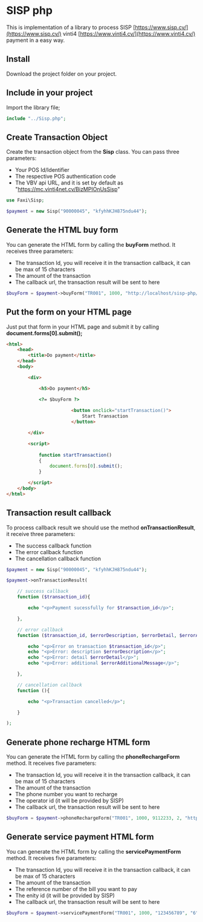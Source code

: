 # SISP php
This is implementation of a library to process
SISP [https://www.sisp.cv/](https://www.sisp.cv/)
vinti4 [https://www.vinti4.cv/](https://www.vinti4.cv/) payment in a easy way.

## Install
Download the project folder on your project.

## Include in your project
Import the library file;

```php
include "../Sisp.php";
```

## Create Transaction Object
Create the transaction object from the **Sisp** class.
You can pass three parameters:
- Your POS Id/Identifier
- The respective POS authentication code
- The VBV api URL, and it is set by default as "https://mc.vinti4net.cv/BizMPIOnUsSisp" 

```php
use Faxi\Sisp;

$payment = new Sisp("90000045", "kfyhhKJH875ndu44");
```

## Generate the HTML buy form
You can generate the HTML form
by calling the **buyForm** method.
It receives three parameters:
- The transaction Id, you will receive it in the transaction callback, it can be max of 15 characters
- The amount of the transaction
- The callback url, the transaction result will be sent to here

```php
$buyForm = $payment->buyForm("TR001", 1000, "http://localhost/sisp-php/src/Faxi/samples/callback-buy.php");
```

## Put the form on your HTML page
Just put that form in your HTML page
and submit it by calling **document.forms[0].submit();**

```html
<html>
	<head>
		<title>Do payment</title>
	</head>
	<body>

		<div>

			<h5>Do payment</h5>

			<?= $buyForm ?>
            
                        <button onclick="startTransaction()">
                            Start Transaction
                        </button>

		</div>

		<script>
			
			function startTransaction()
			{
				document.forms[0].submit();
			}

		</script>
	</body>
</html>
```

## Transaction result callback
To process callback result we should use the method **onTransactionResult**,
it receive three parameters:
- The success callback function
- The error callback function
- The cancellation callback function

```php
$payment = new Sisp("90000045", "kfyhhKJH875ndu44");

$payment->onTransactionResult(

    // success callback
    function ($transaction_id){

        echo "<p>Payment sucessfully for $transaction_id</p>";

    },

    // error callback
    function ($transaction_id, $errorDescription, $errorDetail, $errorAdditionalMessage){

        echo "<p>Error on transaction $transaction_id</p>";
        echo "<p>Error: description $errorDescription</p>";
        echo "<p>Error: detail $errorDetail</p>";
        echo "<p>Error: additional $errorAdditionalMessage</p>";

    },

    // cancellation callback
    function (){

        echo "<p>Transaction cancelled</p>";

    }

);
```
## Generate phone recharge HTML form
You can generate the HTML form
by calling the **phoneRechargeForm** method.
It receives five parameters:
- The transaction Id, you will receive it in the transaction callback, it can be max of 15 characters
- The amount of the transaction
- The phone number you want to recharge
- The operator id (it will be provided by SISP)
- The callback url, the transaction result will be sent to here

```php
$buyForm = $payment->phoneRechargeForm("TR001", 1000, 9112233, 2, "http://localhost/sisp-php/src/Faxi/samples/callback-buy.php");
```

## Generate service payment HTML form
You can generate the HTML form
by calling the **servicePaymentForm** method.
It receives five parameters:
- The transaction Id, you will receive it in the transaction callback, it can be max of 15 characters
- The amount of the transaction
- The reference number of the bill you want to pay
- The enity id (it will be provided by SISP)
- The callback url, the transaction result will be sent to here

```php
$buyForm = $payment->servicePaymentForm("TR001", 1000, "123456789", "6", "http://localhost/sisp-php/src/Faxi/samples/callback-buy.php");
```

